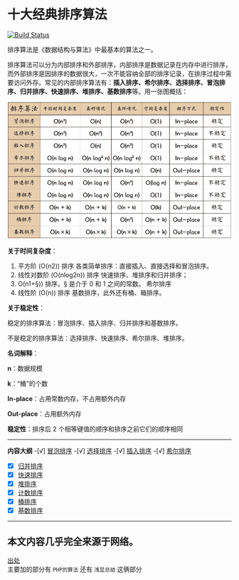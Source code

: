 # 十大经典排序算法

[![Build Status](https://travis-ci.org/hustcc/JS-Sorting-Algorithm.svg?branch=master)](https://github.com/meixiaofei/Algorithm)

排序算法是《数据结构与算法》中最基本的算法之一。

排序算法可以分为内部排序和外部排序，内部排序是数据记录在内存中进行排序，而外部排序是因排序的数据很大，一次不能容纳全部的排序记录，在排序过程中需要访问外存。常见的内部排序算法有：**插入排序、希尔排序、选择排序、冒泡排序、归并排序、快速排序、堆排序、基数排序**等。用一张图概括：

![十大经典排序算法 概览截图](res/sort.png)


**关于时间复杂度**：

1. 平方阶 (O(n2)) 排序
    各类简单排序：直接插入、直接选择和冒泡排序。
2. 线性对数阶 (O(nlog2n)) 排序
    快速排序、堆排序和归并排序；
3. O(n1+§)) 排序，§ 是介于 0 和 1 之间的常数。
    希尔排序
4. 线性阶 (O(n)) 排序
    基数排序，此外还有桶、箱排序。


**关于稳定性**：

稳定的排序算法：冒泡排序、插入排序、归并排序和基数排序。

不是稳定的排序算法：选择排序、快速排序、希尔排序、堆排序。


**名词解释**：

**n**：数据规模

**k**：“桶”的个数

**In-place**：占用常数内存，不占用额外内存

**Out-place**：占用额外内存

**稳定性**：排序后 2 个相等键值的顺序和排序之前它们的顺序相同

----
**内容大纲**
-[√] [冒泡排序](1.bubbleSort.md)
-[√] [选择排序](2.selectionSort.md)
-[√] [插入排序](3.insertionSort.md)
-[√] [希尔排序](4.shellSort.md)
-[x] [归并排序](5.mergeSort.md)
-[x] [快速排序](6.quickSort.md)
-[x] [堆排序](7.heapSort.md)
-[x] [计数排序](8.countingSort.md)
-[x] [桶排序](9.bucketSort.md)
-[x] [基数排序](10.radixSort.md)
----

本文内容几乎完全来源于网络。
----
[出处](https://github.com/hustcc/JS-Sorting-Algorithm)  
主要加的部分有 `PHP的算法` 还有 `浅显总结` 这俩部分
